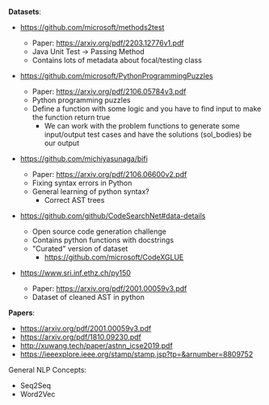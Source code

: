 **Datasets**:
- https://github.com/microsoft/methods2test
    - Paper: https://arxiv.org/pdf/2203.12776v1.pdf
    - Java Unit Test -> Passing Method
    - Contains lots of metadata about focal/testing class 


- https://github.com/microsoft/PythonProgrammingPuzzles
    - Paper: https://arxiv.org/pdf/2106.05784v3.pdf
    - Python programming puzzles 
    - Define a function with some logic and you have to find input to make the function return true 
        - We can work with the problem functions to generate some input/output test cases and have the solutions (sol_bodies) be our output 

- https://github.com/michiyasunaga/bifi
    - Paper: https://arxiv.org/pdf/2106.06600v2.pdf
    - Fixing syntax errors in Python
    - General learning of python syntax?
        - Correct AST trees

- https://github.com/github/CodeSearchNet#data-details
    - Open source code generation challenge
    - Contains python functions with docstrings 
    - "Curated" version of dataset
        - https://github.com/microsoft/CodeXGLUE


- https://www.sri.inf.ethz.ch/py150
    - Paper: https://arxiv.org/pdf/2001.00059v3.pdf
    - Dataset of cleaned AST in python


**Papers**:
- https://arxiv.org/pdf/2001.00059v3.pdf
- https://arxiv.org/pdf/1810.09230.pdf
- http://xuwang.tech/paper/astnn_icse2019.pdf
- https://ieeexplore.ieee.org/stamp/stamp.jsp?tp=&arnumber=8809752


General NLP Concepts:
- Seq2Seq
- Word2Vec